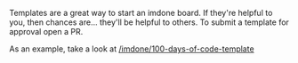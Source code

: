 Templates are a great way to start an imdone board.  If they're helpful to you, then chances are...  they'll be helpful to others.  To submit a template for approval open a PR.

As an example, take a look at [/imdone/100-days-of-code-template](/imdone/100-days-of-code-template)
